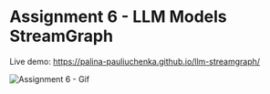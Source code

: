 # Assignment 6 - LLM Models StreamGraph

Live demo: https://palina-pauliuchenka.github.io/llm-streamgraph/

![Assignment 6 - Gif](A6.gif)